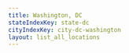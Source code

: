 ```yaml
---
title: Washington, DC
stateIndexKey: state-dc
cityIndexKey: city-dc-washington
layout: list_all_locations
---
```

